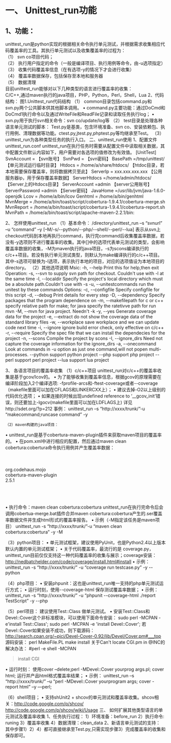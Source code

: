 # 一、	Unittest_run功能   
## 1、功能：   
unittest_run是python实现的根据相关命令执行单元测试，并根据需求收集相应代码覆盖率的工具。其执行单元测试以及收集覆盖率的过程为：   
（1）	svn co项目代码；   
（2）	执行用户指定的命令（一般是编译项目、执行用例等命令，由-u选项指定）   
（3）	收集代码覆盖率信息（在有选项-y的情况下才会进行收集）   
（4）	覆盖率数据保存，包括保存至本地和服务器   
（5）	数据清理   
目前unittest_run能够对以下几种类型的语言进行覆盖率的收集：  
C/C++,通过maven执行的java项目，PHP，Python，Perl，Shell，Lua
2、代码结构：
图1.Unittest_run代码结构
（1）	common目录包括command.py和svn.py两个公共脚本供其他脚本调用。
•	command.py主要功能：通过DoCmd和DoCmd1执行命令以及通过WriteFile和ReadFile记录和读取任务执行log；
•	svn.py用于执行svn相关命令：svn co/update/log等
（2）	test目录是处理各种语言单元测试的脚本：
Test.py是基类，包含环境准备、svn co、安装依赖包、执行用例、清理数据等功能。ctest.py,jtest.py,phptest.py等均继承至Test。
		（3）unittest_run为各种类型任务的执行入口。
二、unittest_run使用
1、配置文件unittest_run.conf
unittest_run在执行任务时需要从配置文件中读取相关数据，其中配置文件默认内容如下，用户需要对各选项的值修改为有效值。
[UnitTest]
SvnAccount = 【svn账号】
SvnPwd = 【svn密码】
BasePath =/tmp/unittest/ 【单元测试运行临时目录】
Htdocs = /home/a/share/htdocs/ 【htdoc目录，若本地需要保存覆盖率，则将数据拷贝至此】
ServerIp = xxx.xxx.xxx.xxx 【公用服务器ip，用于保存覆盖率数据】
ServerHtdocs =/home/admin/htdocs/ 【Server上的Htdocs目录】
ServerAccount =admin 【server公用账号】
ServerPassword =admin 【Server密码】
JavaHome  =/usr/lib/jvm/java-1.6.0-openjdk
Lcov = /home/a/bin/lcov
Genhtml = /home/a/bin/genhtml
MvnMerge = /home/a/bin/toast/script/cobertura-1.9.4.1/cobertura-merge.sh
MvnReport = /home/a/bin/toast/script/cobertura-1.9.4.1/cobertura-report.sh
MvnPath   = /home/a/bin/toast/script/apache-maven-2.2.1/bin:


2、	怎样使用unittest_run
（1）基本命令：
/directory/unittest_run –s “svnurl” –u “command” –y [–M/-s/--python/--php/--shell/--perl/--lua]
表示从svn上checkout代码到本地再执行command，执行完command后收集覆盖率数据，若没有-y选项则不进行覆盖率的收集。其中[]中的选项代表单元测试的类型，会影响覆盖率数据的收集，-M为maven执行的java项目，-s为scons编译执行的c/c++项目。若没有执行单元测试类型，则默认为make编译执行的c/c++项目。
其中-s选项可替换为-l选项，表示执行本地的项目，对应的选项值设为本地项目的directory。 
（2）其他选项说明
Msic: 
  -h, --help                  Print this for help,then exit
Operation: 
  -s, --svn                   to supply svn path for checkout. Couldn't use with -l at the same time
  -l, --localdir              Specify the project's local directory which must be a absolute path.Couldn't use with -s
  -u, --unitestcommands       run the unitest by these commands
Options: 
  -c, --configfile            Specify configfile for this script
  -d, --debug                 Print details for every step
  -D, --dependency            Specify packages that the program dependence on
  -m, --makefilepath          for c or c++ specify relative path for make; for java specify the ratetivve path for run mvn
  -M, --mvn                   for java project. Needn't -k
  -y, --yes                   Generate coverage data for the project
  -e, --extract               do not show the coverage data of the standard library files
  -w, --workplace             save workplace and we can update code next time
  -i, --ignore                ignore build error check, only effective on c/c++
  -r, --require               Specify the spec file that we can install the dependecies for the project 
  -n, --scons                 Compile the project by scons
  -I, --ignore_dirs           Need not capture the coverage information for the ignore_dirs 
  -a, --onecommand            Look at commands in -u option as just one command,will not popen multi-processes. 
  --python  				  support python project
  --php  				      support php project
  --perl                      support perl project
  --lua                        support lua project






3、	各语言项目的覆盖率收集
（1）c/c++项目
unittest_run对c/c++的覆盖率收集是基于gcov/lcov的。
•	为了能够收集到覆盖率信息，根据gcov的原理需要在编译阶段加入2个编译选项: -fprofile-arcs和-ftest-coverage或者--coverage（makefile里面可以加在CFLAGS和LINKERCXX上）；
•	建议去掉-O2以上级别的代码优化选项；
•	如果连接的时候出现undefined reference to ‘__gcov_init’错误，则还要加上-lgocv(makefile里面可以加在LDFLAGS上)
详见http://sdet.org/?p=212
       事例：
unittest_run –s “http://xxxx/trunk/”-u “makecommand;runcase command” -y 

	（2）maven构建的java项目：
•	unittest_run是基于cobertura-maven-plugin插件来获取maven项目的覆盖率的。
•	在pom.xml中进行相应的配置，然后通过maven clean cobertura:cobertura命令执行用例并产生覆盖率数据：
<project>  
    <reporting>  
        <plugins>  
            <plugin>  
                <groupId>org.codehaus.mojo</groupId>  
                <artifactId>cobertura-maven-plugin</artifactId>  
                <version>2.5.1</version>  
            </plugin>  
        </plugins>  
    </reporting>  
</project>

•	执行命令：maven clean cobertura:cobertura unittest_run在执行完命令后会调用cobertua-merge.bat插件合并maven cobertura:cobertura产生的.ser覆盖率数据文件并生成html形式的覆盖率报告。
•	示例（-M指定该任务是maven项目）
unittest_run -s “http://xxxx/trunk/”-u “maven clean cobertura:cobertura” -y -M

（3）python项目：
•	单元测试框架，建议使用PyUnit，也是Python2.4以上版本默认内置的单元测试框架；
•	关于代码覆盖率，最流行的是 coverage.py，unittest_run目前仅仅支持这一种代码覆盖率的收集与展示；coverage安装： http://nedbatchelder.com/code/coverage/install.html#install
•	示例：
unittest_run -s “http://xxxx/trunk/” -u “coverage run testcase.py” -y --python

（4）php项目：
•	安装phpunit：这也是unittest_run唯一支持的php单元测试运行方式； 
•	运行时刻，使用--coverage-html 保存测试覆盖率数据；
•	示例：
unittest_run -s “http://xxxx/trunk/” -u “phpunit --coverage-html ./report TestScript” -y --php


（5）perl项目：
建议使用Test::Class 做单元测试。
•	安装Test::Class和Devel::Cover这个非标准模块，可以使用下面命令安装：
sudo perl -MCPAN -e'install Test::Class';
sudo  perl -MCPAN -e 'install Devel::Cover';
若Devel::Cover如果安装不成功，则下载源码：
 http://search.cpan.org/~pjcj/Devel-Cover-0.92/lib/Devel/Cover.pm#___top
源码安装：
perl MakeFile.PL
make install
关于Can't locate CGI.pm in @INC的解决办法：
#perl -e shell -MCPAN
>install CGI

•	运行时刻：
使用cover –delete;perl -MDevel::Cover yourprog args.pl; cover html; 运行并产品html格式覆盖率结果；
•	示例：
unittest_run –s “http://xxxx/trunk/” –u “perl -MDevel::Cover yourprogram args; cover -report html” –y ––perl;

（6）shell项目；
•	支持shUnit2 + shcov的单元测试和覆盖率收集。shcov相关：http://code.google.com/p/shcov/
    http://code.google.com/p/shcov/wiki/Usage
三、	如何扩展其他类型语言的单元测试及覆盖率收集
1、任务执行过程：
 1）环境准备：before_run
 2）执行命令: runing
 3）覆盖率收集
 4）数据清理：clean_data
2、新语言单元测试的支持：
其中步骤1）2）4）都可直接继承至Test.py,只需实现步骤3）完成覆盖率的收集和保存即可。
